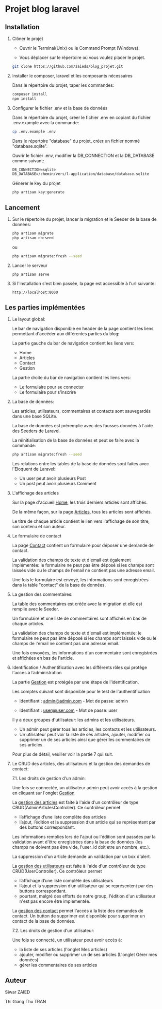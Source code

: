 # Projet blog laravel



## Installation

1. Clôner le projet

    * Ouvrir le Terminal(Unix) ou le Command Prompt (Windows).

    * Vous déplacer sur le répertoire où vous voulez placer le projet.

    ```bash
    git clone https://github.com/zaieds/blog_projet.git
    ```

2. Installer le composer, laravel et les composants nécessaires

    Dans le répertoire du projet, taper les commandes:
    ```bash
    composer install
    npm install
    ```

3. Configurer le fichier .env et la base de données

   Dans le répertoire du projet, créer le fichier .env en copiant du fichier .env.example avec la commande:

   ```bash
   cp .env.example .env
   ```

   Dans le répertoire "database" du projet, créer un fichier nommé "database.sqlite".

   Ouvrir le fichier .env, modifier la DB_CONNECTION et la DB_DATABASE comme suivant:
   ```txt
   DB_CONNECTION=sqlite
   DB_DATABASE=/chemin/vers/l-application/database/database.sqlite
   ```

   Générer le key du projet

    ```bash
   php artisan key:generate
   ```
## Lancement

   1. Sur le répertoire du projet, lancer la migration et le Seeder de la base de données:

        ```bash
        php artisan migrate
        php artisan db:seed
        ```
    
        ou 

        ```bash
        php artisan migrate:fresh --seed
        ```

   2. Lancer le serveur
    
        ```bash
        php artisan serve
        ```
    
   3. Si l'installation s'est bien passée, la page est accessible à l'url suivante:

        ```URL
        http://localhost:8000 
        ```
## Les parties implémentées

1. Le layout global:

    Le bar de navigation disponible en header de la page contient les liens permettant d'accéder aux différentes parties du blog:

    La partie gauche du bar de navigation contient les liens vers:
    * Home
    * Articles
    * Contact
    * Gestion

    La partie droite du bar de navigation contient les liens vers:
    * Le formulaire pour se connecter
    * Le formulaire pour s'inscrire
    
2. La base de données:

    Les articles, utilisateurs, commentaires et contacts sont sauvegardés dans une base SQLite.

    La base de données est préremplie avec des fausses données à l'aide des Seeders de Laravel.

    La réinitialisation de la base de données et peut se faire avec la commande: 

    ```bash
    php artisan migrate:fresh --seed
    ```

    Les relations entre les tables de la base de données sont faites avec l'Eloquent de Laravel:

    * Un user peut avoir plusieurs Post
    * Un post peut avoir plusieurs Comment

3. L'affichage des articles

    Sur la page d'accueil [Home](http://localhost:8000/home), les trois derniers articles sont affichés.

    De la même façon, sur la page [Articles](http://localhost:8000/articles), tous les articles sont affichés.
        
    Le titre de chaque article contient le lien vers l'affichage de son titre, son contenu et son auteur.
    
4. Le formulaire de contact

    La page [Contact](http://localhost:8000/contact/create) contient un formulaire pour déposer une demande de contact.

    La validation des champs de texte et d'email est également implémentée: le formulaire ne peut pas être déposé si les champs sont laissés vide ou le champs de l'email ne contient pas une adresse email.

    Une fois le formulaire est envoyé, les informations sont enregistrées dans la table "contact" de la base de données.

5. La gestion des commentaires:

    La table des commentaires est créée avec la migration et elle est remplie avec le Seeder.
    
    Un formulaire et une liste de commentaires sont affichés en bas de chaque articles.
    
    La validation des champs de texte et d'email est implémentée: le formulaire ne peut pas être déposé si les champs sont laissés vide ou le champs de l'email ne contient pas une adresse email.

    Une fois envoyées, les informations d'un commentaire sont enregistrées et affichées en bas de l'article.

6. Identification / Authentification avec les différents rôles qui protège l'accès à l’administration

    La partie [Gestion](http://localhost:8000/admin) est protégée par une étape de l'identification.

    Les comptes suivant sont disponible pour le test de l'authentification
    
    * Identifiant : admin@admin.com - Mot de passe: admin

    * Identifiant : user@user.com - Mot de passe: user    

    Il y a deux groupes d'utilisateur: les admins et les utilisateurs.
    
    * Un admin peut gérer tous les articles, les contacts et les utilisateurs.
    * Un utilisateur peut voir la liste de ses articles, ajouter, modifier ou supprimer un de ses articles ainsi que gérer les commentaires de ses articles.

    Pour plus de détail, veuiller voir la partie 7 qui suit.

7. Le CRUD des articles, des utilisateurs et la gestion des demandes de contact:

    7.1. Les droits de gestion d'un admin:
    
    Une fois se connectée, un utilisateur admin peut avoir accès à la gestion en cliquant sur l'onglet [Gestion](http://localhost:8000/admin)
    
    La [gestion des articles](http://localhost:8000/admin/articles) est faite à l'aide d'un contrôleur de type CRUD(AdminArticlesController). Ce contrôleur permet
    * l’affichage d’une liste complète des articles 
    * l’ajout, l’édition et la suppression d’un article qui se représentent par des buttons correspondant.

    Les informations remplies lors de l'ajout ou l'édition sont passées par la validation avant d'être enregistrées dans la base de données (les champs ne doivent pas être vide, l'user_id doit etre un nombre, etc.).

    La suppression d'un article demande un validation par un box d'alert.

    La [gestion des utilisateurs](http://localhost:8000/admin/articles) est faite à l'aide d'un contrôleur de type CRUD(UserController). Ce contrôleur permet 
    * l’affichage d’une liste complète des utilisateurs 
    * l’ajout et la suppression d’un utilisateur qui se représentent par des buttons correspondant.
    * pourtant, malgré des efforts de notre group, l'édition d'un utilisateur n'est pas encore être implémentée.

    La [gestion des contact](http://localhost:8000/admin/contact) permet l'accès à la liste des demandes de contact. Un button de supprimer est disponible pour supprimer un contact de la base de données.

    7.2. Les droits de gestion d'un utilisateur:

    Une fois se connecté, un utilisateur peut avoir accès à:
    * la liste de ses articles (l'onglet Mes articles)
    * ajouter, modifier ou supprimer un de ses articles (L'onglet Gérer mes données)
    * gérer les commentaires de ses articles

## Auteur
Siwar  ZAIED

Thi Giang Thu TRAN

